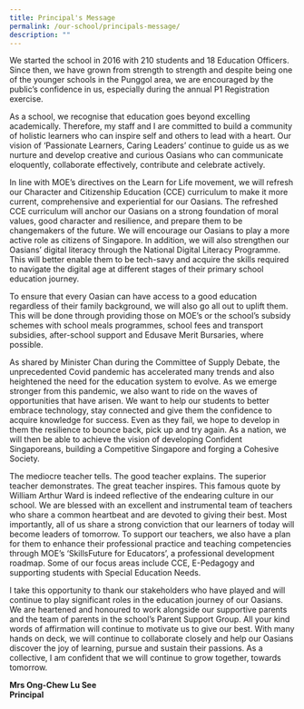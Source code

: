 ```yaml
---
title: Principal's Message
permalink: /our-school/principals-message/
description: ""
---
```

We started the school in 2016 with 210 students and 18 Education Officers. Since then, we have grown from strength to strength and despite being one of the younger schools in the Punggol area, we are encouraged by the public’s confidence in us, especially during the annual P1 Registration exercise.

As a school, we recognise that education goes beyond excelling academically. Therefore, my staff and I are committed to build a community of holistic learners who can inspire self and others to lead with a heart. Our vision of ‘Passionate Learners, Caring Leaders’ continue to guide us as we nurture and develop creative and curious Oasians who can communicate eloquently, collaborate effectively, contribute and celebrate actively.

In line with MOE’s directives on the Learn for Life movement, we will refresh our Character and Citizenship Education (CCE) curriculum to make it more current, comprehensive and experiential for our Oasians. The refreshed CCE curriculum will anchor our Oasians on a strong foundation of moral values, good character and resilience, and prepare them to be changemakers of the future. We will encourage our Oasians to play a more active role as citizens of Singapore. In addition, we will also strengthen our Oasians’ digital literacy through the National Digital Literacy Programme. This will better enable them to be tech-savy and acquire the skills required to navigate the digital age at different stages of their primary school education journey.

To ensure that every Oasian can have access to a good education regardless of their family background, we will also go all out to uplift them. This will be done through providing those on MOE’s or the school’s subsidy schemes with school meals programmes, school fees and transport subsidies, after-school support and Edusave Merit Bursaries, where possible.

As shared by Minister Chan during the Committee of Supply Debate, the unprecedented Covid pandemic has accelerated many trends and also heightened the need for the education system to evolve. As we emerge stronger from this pandemic, we also want to ride on the waves of opportunities that have arisen. We want to help our students to better embrace technology, stay connected and give them the confidence to acquire knowledge for success. Even as they fail, we hope to develop in them the resilience to bounce back, pick up and try again. As a nation, we will then be able to achieve the vision of developing Confident Singaporeans, building a Competitive Singapore and forging a Cohesive Society.  

The mediocre teacher tells. The good teacher explains. The superior teacher demonstrates. The great teacher inspires. This famous quote by William Arthur Ward is indeed reflective of the endearing culture in our school. We are blessed with an excellent and instrumental team of teachers who share a common heartbeat and are devoted to giving their best. Most importantly, all of us share a strong conviction that our learners of today will become leaders of tomorrow. To support our teachers, we also have a plan for them to enhance their professional practice and teaching competencies through MOE’s ‘SkillsFuture for Educators’, a professional development roadmap. Some of our focus areas include CCE, E-Pedagogy and supporting students with Special Education Needs.

I take this opportunity to thank our stakeholders who have played and will continue to play significant roles in the education journey of our Oasians. We are heartened and honoured to work alongside our supportive parents and the team of parents in the school’s Parent Support Group. All your kind words of affirmation will continue to motivate us to give our best. With many hands on deck, we will continue to collaborate closely and help our Oasians discover the joy of learning, pursue and sustain their passions. As a collective, I am confident that we will continue to grow together, towards tomorrow.

**Mrs Ong-Chew Lu See <br>
Principal**